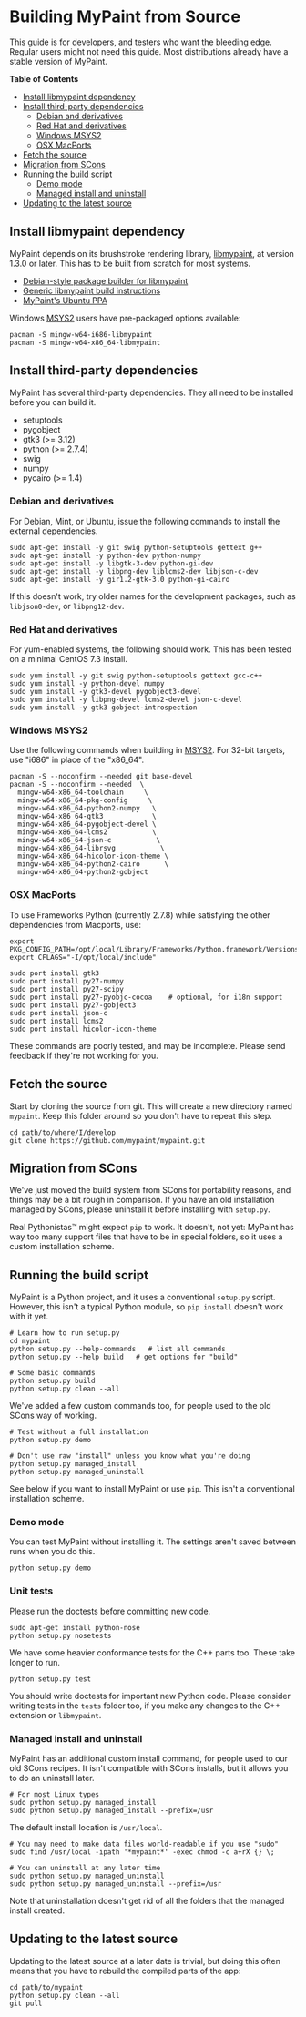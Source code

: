 # Building MyPaint from Source

This guide is for developers, and testers who want the bleeding edge.
Regular users might not need this guide. Most distributions already have
a stable version of MyPaint.

**Table of Contents**

* [Install libmypaint dependency](#install-libmypaint-dependency)
* [Install third-party dependencies](#install-third-party-dependencies)
  - [Debian and derivatives](#debian-and-derivatives)
  - [Red Hat and derivatives](#red-hat-and-derivatives)
  - [Windows MSYS2](#windows-msys2)
  - [OSX MacPorts](#osx-macports)
 * [Fetch the source](#fetch-the-source)
 * [Migration from SCons](#migration-from-scons)
 * [Running the build script](#running-the-build-script)
   - [Demo mode](#demo-mode)
   - [Managed install and uninstall](#managed-install-and-uninstall)
 * [Updating to the latest source](#updating-to-the-latest-source)

## Install libmypaint dependency

MyPaint depends on its brushstroke rendering library,
[libmypaint](https://github.com/mypaint/libmypaint),
at version 1.3.0 or later.
This has to be built from scratch for most systems.

* [Debian-style package builder for libmypaint][LIBDEB]
* [Generic libmypaint build instructions][LIB]
* [MyPaint's Ubuntu PPA][PPA]

Windows [MSYS2](http://msys2.org) users have pre-packaged options
available:

    pacman -S mingw-w64-i686-libmypaint
    pacman -S mingw-w64-x86_64-libmypaint

[LIBDEB]: https://github.com/mypaint/libmypaint.deb
[LIB]: https://github.com/mypaint/libmypaint/blob/master/README.md
[PPA]: https://launchpad.net/~achadwick/+archive/ubuntu/mypaint-testing

## Install third-party dependencies

MyPaint has several third-party dependencies. They all need to be
installed before you can build it.

- setuptools
- pygobject
- gtk3 (>= 3.12)
- python (>= 2.7.4)
- swig
- numpy
- pycairo (>= 1.4)

### Debian and derivatives

For Debian, Mint, or Ubuntu, issue the following commands to install the
external dependencies.

    sudo apt-get install -y git swig python-setuptools gettext g++
    sudo apt-get install -y python-dev python-numpy
    sudo apt-get install -y libgtk-3-dev python-gi-dev
    sudo apt-get install -y libpng-dev liblcms2-dev libjson-c-dev
    sudo apt-get install -y gir1.2-gtk-3.0 python-gi-cairo

If this doesn't work, try older names for the development packages, such
as `libjson0-dev`, or `libpng12-dev`.

### Red Hat and derivatives

For yum-enabled systems, the following should work. This has been tested
on a minimal CentOS 7.3 install.

    sudo yum install -y git swig python-setuptools gettext gcc-c++
    sudo yum install -y python-devel numpy
    sudo yum install -y gtk3-devel pygobject3-devel
    sudo yum install -y libpng-devel lcms2-devel json-c-devel
    sudo yum install -y gtk3 gobject-introspection

### Windows MSYS2

Use the following commands when building in [MSYS2](http://msys2.org).
For 32-bit targets, use "i686" in place of the "x86_64".

    pacman -S --noconfirm --needed git base-devel
    pacman -S --noconfirm --needed  \
      mingw-w64-x86_64-toolchain     \
      mingw-w64-x86_64-pkg-config     \
      mingw-w64-x86_64-python2-numpy   \
      mingw-w64-x86_64-gtk3            \
      mingw-w64-x86_64-pygobject-devel \
      mingw-w64-x86_64-lcms2           \
      mingw-w64-x86_64-json-c           \
      mingw-w64-x86_64-librsvg           \
      mingw-w64-x86_64-hicolor-icon-theme \
      mingw-w64-x86_64-python2-cairo      \
      mingw-w64-x86_64-python2-gobject

### OSX MacPorts

To use Frameworks Python (currently 2.7.8) while satisfying the other
dependencies from Macports, use:

    export PKG_CONFIG_PATH=/opt/local/Library/Frameworks/Python.framework/Versions/2.7/lib/pkgconfig/
    export CFLAGS="-I/opt/local/include"

    sudo port install gtk3
    sudo port install py27-numpy
    sudo port install py27-scipy
    sudo port install py27-pyobjc-cocoa    # optional, for i18n support
    sudo port install py27-gobject3
    sudo port install json-c
    sudo port install lcms2
    sudo port install hicolor-icon-theme

These commands are poorly tested, and may be incomplete.
Please send feedback if they're not working for you.

## Fetch the source

Start by cloning the source from git. This will create a new directory
named `mypaint`. Keep this folder around so you don't have to repeat
this step.

    cd path/to/where/I/develop
    git clone https://github.com/mypaint/mypaint.git

## Migration from SCons

We've just moved the build system from SCons for portability reasons,
and things may be a bit rough in comparison. If you have an old
installation managed by SCons, please uninstall it before installing
with `setup.py`.

Real Pythonistas™ might expect `pip` to work. It doesn't, not yet:
MyPaint has way too many support files that have to be in special
folders, so it uses a custom installation scheme.

## Running the build script

MyPaint is a Python project, and it uses a conventional `setup.py`
script. However, this isn't a typical Python module, so `pip install`
doesn't work with it yet.

    # Learn how to run setup.py
    cd mypaint
    python setup.py --help-commands   # list all commands
    python setup.py --help build   # get options for "build"

    # Some basic commands
    python setup.py build
	python setup.py clean --all

We've added a few custom commands too, for people used to the old SCons
way of working.

    # Test without a full installation
    python setup.py demo

    # Don't use raw "install" unless you know what you're doing
    python setup.py managed_install
    python setup.py managed_uninstall

See below if you want to install MyPaint or use `pip`. This isn't a
conventional installation scheme.

### Demo mode

You can test MyPaint without installing it. The settings aren't saved
between runs when you do this.

    python setup.py demo

### Unit tests

Please run the doctests before committing new code.

    sudo apt-get install python-nose
    python setup.py nosetests

We have some heavier conformance tests for the C++ parts too. These take
longer to run.

    python setup.py test

You should write doctests for important new Python code. Please consider
writing tests in the `tests` folder too, if you make any changes to the
C++ extension or `libmypaint`.

### Managed install and uninstall

MyPaint has an additional custom install command, for people used to our
old SCons recipes. It isn't compatible with SCons installs, but it
allows you to do an uninstall later.

    # For most Linux types
    sudo python setup.py managed_install
    sudo python setup.py managed_install --prefix=/usr

The default install location is `/usr/local`.

    # You may need to make data files world-readable if you use "sudo"
    sudo find /usr/local -ipath '*mypaint*' -exec chmod -c a+rX {} \;

    # You can uninstall at any later time
    sudo python setup.py managed_uninstall
    sudo python setup.py managed_uninstall --prefix=/usr

Note that uninstallation doesn't get rid of all the folders that the
managed install created.

## Updating to the latest source

Updating to the latest source at a later date is trivial, but doing this
often means that you have to rebuild the compiled parts of the app:

    cd path/to/mypaint
    python setup.py clean --all
    git pull
